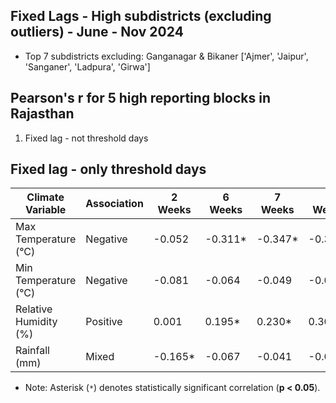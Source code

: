 ## Fixed Lags - High subdistricts (excluding outliers) - June - Nov 2024
 
- Top 7 subdistricts excluding: Ganganagar & Bikaner ['Ajmer', 'Jaipur', 'Sanganer', 'Ladpura', 'Girwa']

## Pearson's r for 5 high reporting blocks in Rajasthan

1) Fixed lag - not threshold days



## Fixed lag - only threshold days

| Climate Variable        | Association | 2 Weeks   | 6 Weeks   | 7 Weeks   | 9 Weeks   | 10 Weeks  |
|-------------------------|-------------|-----------|-----------|-----------|-----------|-----------|
| Max Temperature (°C)    | Negative    | -0.052    | -0.311*   | -0.347*   | -0.368*   | -0.350*   |
| Min Temperature (°C)    | Negative    | -0.081    | -0.064    | -0.049    | -0.009    | 0.025     |
| Relative Humidity (%)   | Positive    | 0.001     | 0.195*    | 0.230*    | 0.301*    | 0.328*    |
| Rainfall (mm)           | Mixed       | -0.165*   | -0.067    | -0.041    | -0.003    | 0.004     |

* Note: Asterisk (`*`) denotes statistically significant correlation (**p < 0.05**).
